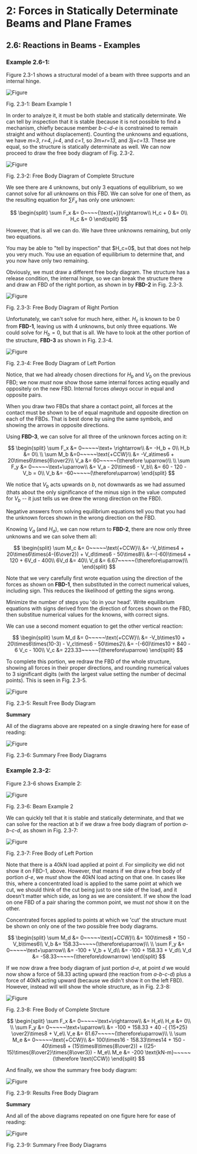 # 2: Forces in Statically Determinate Beams and Plane Frames

## 2.6: Reactions in Beams - Examples

### Example 2.6-1:

Figure 2.3-1 shows a structural model of a beam with three supports
and an internal hinge.

![Figure](../../images/sdbeams/eg-beams/br-example-1-0.svg)

Fig. 2.3-1: Beam Example 1

In order to analyze it, it must be both stable and statically
determinate.  We can tell by inspection that it is stable
(because it is not possible to find a mechanism, chiefly
because member _b-c-d-e_ is constrained to remain straight and 
without displacement). Counting
the unknowns and equations, we have _m=3_, _r=4_, _j=4_, and _c=1_, so
_3m+r=13_, and _3j+c=13_.  These are equal, so the structure is
statically determinate as well.  We can now proceed to draw the free
body diagram of Fig. 2.3-2.

![Figure](../../images/sdbeams/eg-beams/br-example-1-1.svg)

Fig. 2.3-2: Free Body Diagram of Complete Structure

We see there are 4 unknowns, but only 3 equations of equilibrium, so
we cannot solve for all unknowns on this FBD.  We can solve for one of
them, as the resulting equation for $\sum F_x$ has only one unknown:

$$
   \begin{split}
   \sum F_x &= 0~~~~{\text{+}}\rightarrow\\
   H_c + 0 &= 0\\
   H_c &= 0
   \end{split}
$$

However, that is all we can do.  We have three unknowns remaining, but
only two equations.

<div class="admonition important">
   You may be able to "tell by inspection" that $H_c=0$, but that does
   not help you very much.  You use an equation of equilibrium to
   determine that, and you now have only two remaining.
</div>

Obviously, we must draw a different free body diagram.  The structure
has a release condition, the internal hinge, so we can break the
structure there and draw an FBD of the right portion, as shown in by
**FBD-2** in Fig. 2.3-3.

![Figure](../../images/sdbeams/eg-beams/br-example-1-2.svg)

Fig. 2.3-3: Free Body Diagram of Right Portion

Unfortunately, we can't solve for much here, either.  $H_c$ is known
to be 0 from **FBD-1**, leaving us with 4 unknowns, but only three
equations.  We could solve for $H_b=0$, but that is all.  We have to
look at the other portion of the structure, **FBD-3** as shown in
Fig. 2.3-4.

![Figure](../../images/sdbeams/eg-beams/br-example-1-3.svg)

Fig. 2.3-4: Free Body Diagram of Left Portion

Notice, that we had already chosen directions for $H_b$ and $V_b$ on
the previous FBD; we now _must_ now show those same internal forces
acting equally and oppositely on the new FBD.  Internal forces
_always_ occur in equal and opposite pairs.

<div class="admonition important">
   When you draw two FBDs that share a contact point, all forces at
   the contact must be shown to be of equal magnitude and opposite
   direction on each of the FBDs.  That is best done by using the same
   symbols, and showing the arrows in opposite directions.
</div>

Using **FBD-3**, we can solve for all three of the unknown forces
acting on it:

$$
   \begin{split}
   \sum F_x &= 0~~~~~\text+ \rightarrow\\
   &= -H_b + 0\\
   H_b &= 0\\
   \\
   \sum M_b &=0~~~~~\text{+CCW}\\
   &= -V_a\times6 + 20\times6\times{6\over2}\\
   V_a &= 60~~~~~(\therefore \uparrow)\\
   \\
   \sum F_y &= 0~~~~~\text+\uparrow\\
   &= V_a - 20\times6 - V_b\\
   &= 60 - 120 - V_b = 0\\
   V_b &= -60~~~~~(\therefore\uparrow)
   \end{split}
$$

We notice that $V_b$ acts upwards on _b_, not downwards as we had
assumed (thats about the only significance of the minus sign in the
value computed for $V_b$ -- it just tells us we drew the wrong
direction on the FBD).

<div class="admonition important">
   Negative answers from solving equilibrium equations tell you that
   you had the unknown forces shown in the wrong direction on the FBD.
</div>

Knowing $V_a$ (and $H_a$), we can now return to **FBD-2**, there are
now only three unknowns and we can solve them all:

$$
   \begin{split}
   \sum M_c &= 0~~~~~\text{+CCW}\\
   &= -V_b\times4 + 20\times6\times(4-{6\over2}) + V_d\times6 - 50\times8\\
   &=-(-60)\times4 + 120 + 6V_d - 400\\
   6V_d &= 40\\
   V_d &= 6.67~~~~~(\therefore\uparrow)\\
   \end{split}
$$

Note that we very carefully first wrote equation using the direction
of the forces as shown on **FBD-1**, then substituted in the correct
numerical values, including sign.  This reduces the likelihood of
getting the signs wrong.

<div class="admonition important">
   Minimize the number of steps you 'do in your head'.  Write
   equilibrium equations with signs derived from the direction of
   forces shown on the FBD, then substitue numerical values for the
   knowns, with correct signs.
</div>

We can use a second moment equation to get the other vertical reaction:

$$
   \begin{split}
   \sum M_d &= 0~~~~~\text{+CCW}\\
   &= -V_b\times10 + 20\times6\times(10-3) - V_c\times6 - 50\times2\\
   &= -(-60)\times10 + 840 - 6 V_c - 100\\
   V_c &= 223.33~~~~~(\therefore\uparrow)
   \end{split}
$$

To complete this portion, we redraw the FBD of the whole structure,
showing all forces in their proper directions, and rounding numerical
values to 3 significant digits (with the largest value setting the
number of decimal points).  This is seen in Fig. 2.3-5.

![Figure](../../images/sdbeams/eg-beams/br-example-1-4.svg)

Fig. 2.3-5: Result Free Body Diagram

**Summary**

All of the diagrams above are repeated on a single drawing here
for ease of reading:

![Figure](../../images/sdbeams/eg-beams/br-example-1-5.svg)

Fig. 2.3-6: Summary Free Body Diagrams




### Example 2.3-2:

Figure 2.3-6 shows Example 2:

![Figure](../../images/sdbeams/eg-beams/br-example-2-0.svg)

Fig. 2.3-6: Beam Example 2

We can quickly tell that it is stable and statically determinate, and
that we can solve for the reaction at b if we draw a free body diagram
of portion _a-b-c-d_, as shown in Fig. 2.3-7:

![Figure](../../images/sdbeams/eg-beams/br-example-2-1.svg)

Fig. 2.3-7: Free Body of Left Portion

Note that there is a 40kN load applied at point _d_.  For simplicity
we did not show it on FBD-1, above.  However, that means if we draw a
free body of portion _d-e_, we _must_ show the 40kN load acting on
that one.  In cases like this, where a concentrated load is applied to
the same point at which we cut, we should think of the cut being just
to one side of the load, and it doesn't matter which side, as long as
we are consistent.  If we show the load on one FBD of a pair sharing
the common point, we must _not_ show it on the other.


<div class="admonition important">
   Concentrated forces applied to points at which we 'cut' the
   structure must be shown on only one of the two possible free body
   diagrams.
</div>

$$
   \begin{split}
   \sum M_d &= 0~~~~~\text{+CCW}\\
   &= 100\times8 + 150 - V_b\times6\\
   V_b  &= 158.33~~~~~(\therefore\uparrow)\\
   \\
   \sum F_y &= 0~~~~~\text+\uparrow\\
   &= -100 + V_b + V_d\\
   &= -100 + 158.33 + V_d\\
   V_d &= -58.33~~~~~(\therefore\downarrow)
   \end{split}
$$

If we now draw a free body diagram of just portion _d-e_, at point _d_
we would now show a force of 58.33 acting upward (the reaction from
_a-b-c-d_) plus a force of 40kN acting upward (because we didn't show
it on the left FBD).  However, instead will will show the whole
structure, as in Fig. 2.3-8:

![Figure](../../images/sdbeams/eg-beams/br-example-2-2.svg)

Fig. 2.3-8: Free Body of Complete Strcture

$$
   \begin{split}
   \sum F_x &= 0~~~~~\text+\rightarrow\\
   &= H_e\\
   H_e &= 0\\
   \\
   \sum F_y &= 0~~~~~\text+\uparrow\\
   &= -100 + 158.33 + 40 -{ {15+25} \over2}\times8 + V_e\\
   V_e &= 61.67~~~~~(\therefore\uparrow)\\
   \\
   \sum M_e &= 0~~~~~\text{+CCW}\\
   &= 100\times16 - 158.33\times14 + 150 - 40\times8 + (15\times8\times{8\over2}) + ((25-15)\times{8\over2}\times{8\over3}) - M_e\\
   M_e &= -200 \text{kN-m}~~~~~(\therefore \text{CCW})
   \end{split}
$$

And finally, we show the summary free body diagram:

![Figure](../../images/sdbeams/eg-beams/br-example-2-3.svg)

Fig. 2.3-9: Results Free Body Diagram

**Summary**

And all of the above diagrams repeated on one figure here
for ease of reading:

![Figure](../../images/sdbeams/eg-beams/br-example-2-4.svg)

Fig. 2.3-9: Summary Free Body Diagrams

